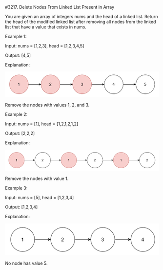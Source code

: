 #3217. Delete Nodes From Linked List Present in Array

You are given an array of integers nums and the head of a linked list. Return the head of the modified linked list after removing all nodes from the linked list that have a value that exists in nums.

 
Example 1:

Input: nums = [1,2,3], head = [1,2,3,4,5]

Output: [4,5]

Explanation:

![alt text](image-1.png)

Remove the nodes with values 1, 2, and 3.

Example 2:

Input: nums = [1], head = [1,2,1,2,1,2]

Output: [2,2,2]

Explanation:

![alt text](image-2.png)

Remove the nodes with value 1.

Example 3:

Input: nums = [5], head = [1,2,3,4]

Output: [1,2,3,4]

Explanation:

![alt text](image.png)

No node has value 5.